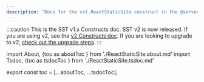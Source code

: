 ```yaml
---
description: "Docs for the sst.ReactStaticSite construct in the @serverless-stack/resources package"
---
```


:::caution
This is the SST v1.x Constructs doc. SST v2 is now released. If you are using v2, see the [v2 Constructs doc](/constructs). If you are looking to upgrade to v2, [check out the upgrade steps](/upgrade-guide#upgrade-to-v20).
:::

import About, {toc as aboutToc } from './ReactStaticSite.about.md'
import Tsdoc, {toc as tsdocToc } from './ReactStaticSite.tsdoc.md'

<About />
<Tsdoc />

export const toc = [...aboutToc, ...tsdocToc];